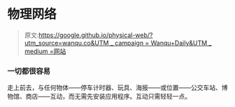 # 物理网络

> 原文:[https://google.github.io/physical-web/?utm_source=wanqu.co&UTM _ campaign = Wanqu+Daily&UTM _ medium =网站](https://google.github.io/physical-web/?utm_source=wanqu.co&utm_campaign=Wanqu+Daily&utm_medium=website)

### 一切都很容易

走上前去，与任何物体——停车计时器、玩具、海报——或位置——公交车站、博物馆、商店——互动，而无需先安装应用程序。互动只需轻轻一点。